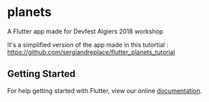 # planets
A Flutter app made for Devfest Algiers 2018 workshop

It's a simplified version of the app made in this tutortial :
https://github.com/sergiandreplace/flutter_planets_tutorial

## Getting Started

For help getting started with Flutter, view our online
[documentation](https://flutter.io/).

